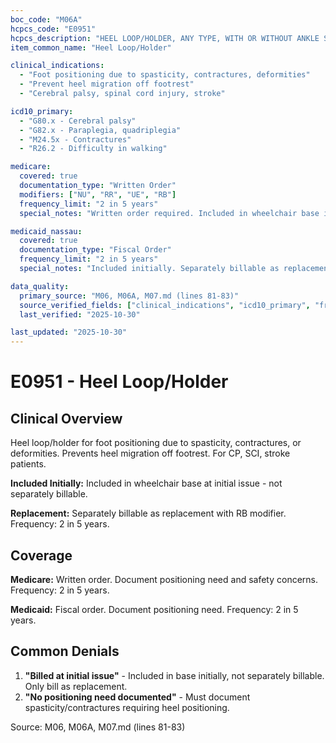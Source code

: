 ```yaml
---
boc_code: "M06A"
hcpcs_code: "E0951"
hcpcs_description: "HEEL LOOP/HOLDER, ANY TYPE, WITH OR WITHOUT ANKLE STRAP, EACH"
item_common_name: "Heel Loop/Holder"

clinical_indications:
  - "Foot positioning due to spasticity, contractures, deformities"
  - "Prevent heel migration off footrest"
  - "Cerebral palsy, spinal cord injury, stroke"

icd10_primary:
  - "G80.x - Cerebral palsy"
  - "G82.x - Paraplegia, quadriplegia"
  - "M24.5x - Contractures"
  - "R26.2 - Difficulty in walking"

medicare:
  covered: true
  documentation_type: "Written Order"
  modifiers: ["NU", "RR", "UE", "RB"]
  frequency_limit: "2 in 5 years"
  special_notes: "Written order required. Included in wheelchair base initially. Separately billable as replacement. Document positioning need and safety concerns. RB modifier for replacement."

medicaid_nassau:
  covered: true
  documentation_type: "Fiscal Order"
  frequency_limit: "2 in 5 years"
  special_notes: "Included initially. Separately billable as replacement. Document positioning need."

data_quality:
  primary_source: "M06, M06A, M07.md (lines 81-83)"
  source_verified_fields: ["clinical_indications", "icd10_primary", "frequency_2_in_5_years", "included_initially", "replacement_separately_billable"]
  last_verified: "2025-10-30"

last_updated: "2025-10-30"
---
```


# E0951 - Heel Loop/Holder

## Clinical Overview

Heel loop/holder for foot positioning due to spasticity, contractures, or deformities. Prevents heel migration off footrest. For CP, SCI, stroke patients.

**Included Initially:** Included in wheelchair base at initial issue - not separately billable.

**Replacement:** Separately billable as replacement with RB modifier. Frequency: 2 in 5 years.

## Coverage

**Medicare:** Written order. Document positioning need and safety concerns. Frequency: 2 in 5 years.

**Medicaid:** Fiscal order. Document positioning need. Frequency: 2 in 5 years.

## Common Denials

1. **"Billed at initial issue"** - Included in base initially, not separately billable. Only bill as replacement.
2. **"No positioning need documented"** - Must document spasticity/contractures requiring heel positioning.

Source: M06, M06A, M07.md (lines 81-83)
